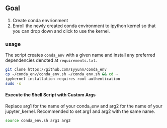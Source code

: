 ## Goal
1. Create conda envrionment
2. Enroll the newly created conda environment to ipython kernel so that you can drop down and click to use the kernel.

### usage  
The script creates `conda_env` with a given name and install any preferred dependencies denoted at `requirements.txt`. 

```bash
git clone https://github.com/syyunn/conda_env
cp ~/conda_env/conda_env.sh ~/conda_env.sh && cd ~
ipykernel installation requires root authentication 
sudo -s 
```

#### Execute the Shell Script with Custom Args 
Replace arg1 for the name of your conda_env and arg2 for the name of your jupyter_kernel. Recommended to set arg1 and arg2 with the same name.

```bash
source conda_env.sh arg1 arg2
```
